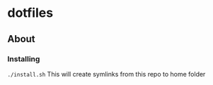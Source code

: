 # dotfiles

## About

### Installing
```./install.sh```
This will create symlinks from this repo to home folder
